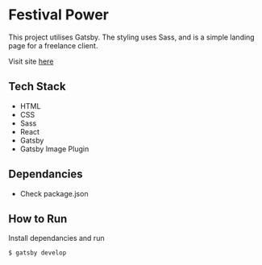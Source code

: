 # Festival Power

This project utilises Gatsby. The styling uses Sass, and is a simple landing page for a freelance client.

Visit site [here](https://festivalpower.com)

## Tech Stack
- HTML
- CSS
- Sass
- React
- Gatsby
- Gatsby Image Plugin

## Dependancies
- Check package.json

## How to Run
Install dependancies and run

    $ gatsby develop
